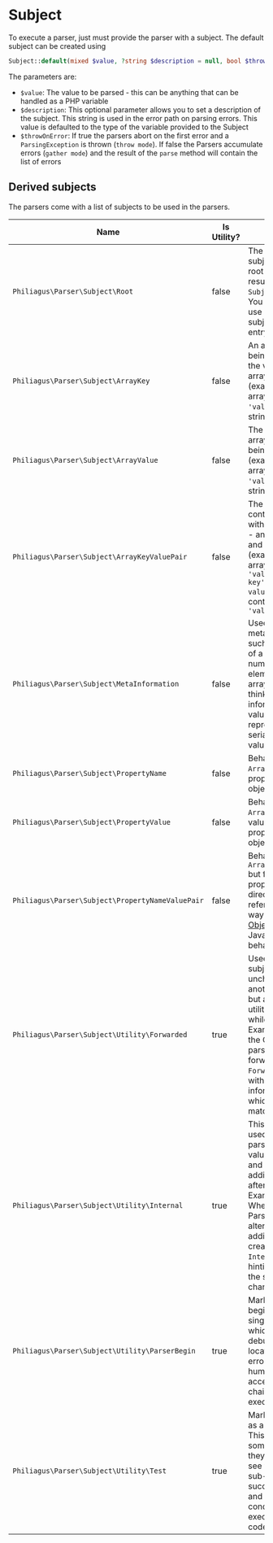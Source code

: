 # Subject

To execute a parser, just must provide the parser with a subject. The default subject can be created using

```php
Subject::default(mixed $value, ?string $description = null, bool $throwOnError = true)
```

The parameters are:
- `$value`: The value to be parsed - this can be anything that can be handled as a PHP variable
- `$description`: This optional parameter allows you to set a description of the subject. This string is used in the error path on parsing errors. This value is defaulted to the type of the variable provided to the Subject
- `$throwOnError`: If true the parsers abort on the first error and a `ParsingException` is thrown (`throw mode`). If false the Parsers accumulate errors (`gather mode`) and the result of the `parse` method will contain the list of errors

## Derived subjects

The parsers come with a list of subjects to be used in the parsers.

| Name                                             | Is Utility? | Purpose                                                                                                                                                                                                                                                  |
|--------------------------------------------------|-------------|----------------------------------------------------------------------------------------------------------------------------------------------------------------------------------------------------------------------------------------------------------|
| `Philiagus\Parser\Subject\Root`                  | false       | The default subject to use on root level and the result of `Subject::default`. You _should not_ use any other subject on parser entry point                                                                                                              |
| `Philiagus\Parser\Subject\ArrayKey`              | false       | An array key being parsed, _not_ the value of an array key (example: of the array `['key' => 'value']` the string `'key'`                                                                                                                                |
| `Philiagus\Parser\Subject\ArrayValue`            | false       | The value of an array element being parsed (example: of the array `['key' => 'value']` the string `'value'`                                                                                                                                              |
| `Philiagus\Parser\Subject\ArrayKeyValuePair`     | false       | The subject will contain an array with two elements - an arrays key and its value (example: of the array `['key' => 'value', 'another key' => 'another value']` it could contain `['key', 'value']`                                                      |
| `Philiagus\Parser\Subject\MetaInformation`       | false       | Used to parse a meta information, such as the length of a string or the number of elements in an array. Its good to think of meta information as any value that is not represented in the serialization of the value.                                    |
| `Philiagus\Parser\Subject\PropertyName`          | false       | Behaves like the `ArrayKey` but for properties of objects                                                                                                                                                                                                |
| `Philiagus\Parser\Subject\PropertyValue`         | false       | Behaves liek the `ArrayValue` but for values of properties of objects                                                                                                                                                                                    |
| `Philiagus\Parser\Subject\PropertyNameValuePair` | false       | Behaves like `ArrayKeyValuePair` but for objects properties. This directly references the way [Object.entries()](https://developer.mozilla.org/en-US/docs/Web/JavaScript/Reference/Global_Objects/Object/entries) of JavaScript behaves.                 |
| `Philiagus\Parser\Subject\Utility\Forwarded`     | true        | Used to forward a subject unchanged to another parser, but add some utility information while doing so. Example use: In the Conditional parser the parser forwards a `Forwarded` subject with an information on which Condition matched.                 |
| `Philiagus\Parser\Subject\Utility\Internal`      | true        | This subject is used when a parser alters the value internally and performs additional tasks afterwards. Example use: When the ParseArray parser alters the array be adding a key it creates an `Internal` subject hinting towards the structure change. |                                                                                                                                                                                                                                    |
| `Philiagus\Parser\Subject\Utility\ParserBegin`   | true        | Marks the beginning of a single parser, which helps debugging the location of an error by allowing human readable access to the chain of parsers executed.                                                                                               |
| `Philiagus\Parser\Subject\Utility\Test`          | true        | Marks the subject as a Test-Subject. This is used by some parsers if they only want to see whether a sub-parser succeeds or not and based on that condition wants to execute further code.                                                               |


